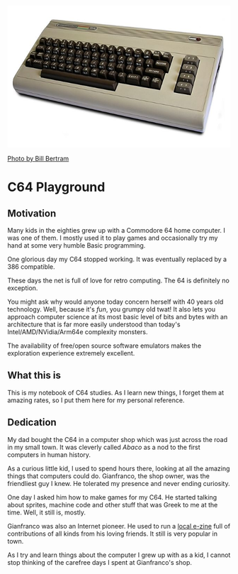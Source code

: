 ![The Commodore 64](img/640px-Commodore64.jpg)

[Photo by Bill Bertram](https://commons.wikimedia.org/w/index.php?curid=180885)

# C64 Playground

## Motivation

Many kids in the eighties grew up with a Commodore 64 home computer. I
was one of them. I mostly used it to play games and occasionally try
my hand at some very humble Basic programming.

One glorious day my C64 stopped working. It was eventually replaced by
a 386 compatible.

These days the net is full of love for retro computing. The 64 is
definitely no exception.

You might ask why would anyone today concern herself with 40 years old
technology. Well, because it's *fun*, you grumpy old twat!
It also lets you approach computer science at its most basic level of
bits and bytes with an architecture that is far more easily understood
than today's Intel/AMD/NVidia/Arm64e complexity monsters.

The availability of free/open source software emulators makes the
exploration experience extremely excellent.

## What this is

This is my notebook of C64 studies. As I learn new things, I forget
them at amazing rates, so I put them here for my personal reference.

## Dedication

My dad bought the C64 in a computer shop which was just across the
road in my small town. It was cleverly called *Abaco* as a nod to the
first computers in human history.

As a curious little kid, I used to spend hours there, looking at all
the amazing things that computers could do. Gianfranco, the shop
owner, was the friendliest guy I knew. He tolerated my presence and
never ending curiosity.

One day I asked him how to make games for my C64. He started talking
about sprites, machine code and other stuff that was Greek to me at
the time. Well, it still is, mostly.

Gianfranco was also an Internet pioneer. He used to run
a [local e-zine](http://www.ciociari.com/) full of contributions of
all kinds from his loving friends. It still is very popular in town.

As I try and learn things about the computer I grew up with as a kid,
I cannot stop thinking of the carefree days I spent at Gianfranco's
shop.


